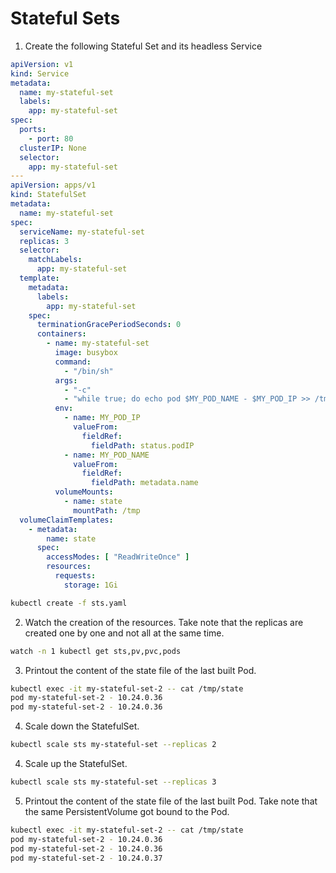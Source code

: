 # Stateful Sets

1. Create the following Stateful Set and its headless Service
```yaml
apiVersion: v1
kind: Service
metadata:
  name: my-stateful-set
  labels:
    app: my-stateful-set
spec:
  ports:
    - port: 80
  clusterIP: None
  selector:
    app: my-stateful-set
---
apiVersion: apps/v1
kind: StatefulSet
metadata:
  name: my-stateful-set
spec:
  serviceName: my-stateful-set
  replicas: 3
  selector:
    matchLabels:
      app: my-stateful-set
  template:
    metadata:
      labels:
        app: my-stateful-set
    spec:
      terminationGracePeriodSeconds: 0
      containers:
        - name: my-stateful-set
          image: busybox
          command: 
            - "/bin/sh"
          args: 
            - "-c"
            - "while true; do echo pod $MY_POD_NAME - $MY_POD_IP >> /tmp/state; sleep 10; done;"
          env:
            - name: MY_POD_IP
              valueFrom:
                fieldRef:
                  fieldPath: status.podIP
            - name: MY_POD_NAME
              valueFrom:
                fieldRef:
                  fieldPath: metadata.name
          volumeMounts:
            - name: state
              mountPath: /tmp
  volumeClaimTemplates:
    - metadata:
        name: state
      spec:
        accessModes: [ "ReadWriteOnce" ]
        resources:
          requests:
            storage: 1Gi
```
```bash
kubectl create -f sts.yaml
```
2. Watch the creation of the resources. Take note that the replicas are created one by one and not all at the same time.
```bash
watch -n 1 kubectl get sts,pv,pvc,pods
```
3. Printout the content of the state file of the last built Pod.
```bash
kubectl exec -it my-stateful-set-2 -- cat /tmp/state
pod my-stateful-set-2 - 10.24.0.36
pod my-stateful-set-2 - 10.24.0.36
```
4. Scale down the StatefulSet.
```bash
kubectl scale sts my-stateful-set --replicas 2
```
4. Scale up the StatefulSet.
```bash
kubectl scale sts my-stateful-set --replicas 3
```
5. Printout the content of the state file of the last built Pod. Take note that the same PersistentVolume got bound to the Pod.
```bash
kubectl exec -it my-stateful-set-2 -- cat /tmp/state
pod my-stateful-set-2 - 10.24.0.36
pod my-stateful-set-2 - 10.24.0.36
pod my-stateful-set-2 - 10.24.0.37
```


